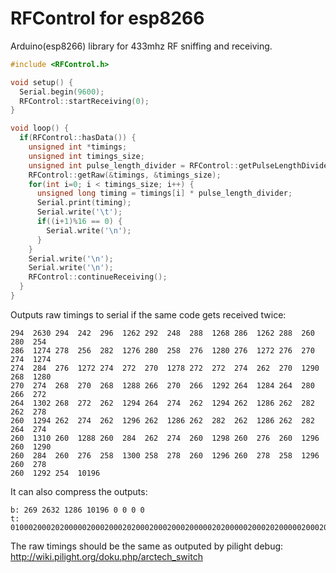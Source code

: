 RFControl for esp8266
==========

Arduino(esp8266) library for 433mhz RF sniffing and receiving.


```c++
#include <RFControl.h>

void setup() {
  Serial.begin(9600);
  RFControl::startReceiving(0);
}

void loop() {
  if(RFControl::hasData()) {
    unsigned int *timings;
    unsigned int timings_size;
    unsigned int pulse_length_divider = RFControl::getPulseLengthDivider();
    RFControl::getRaw(&timings, &timings_size);
    for(int i=0; i < timings_size; i++) {
      unsigned long timing = timings[i] * pulse_length_divider;
      Serial.print(timing);
      Serial.write('\t');
      if((i+1)%16 == 0) {
        Serial.write('\n');
      }
    }
    Serial.write('\n');
    Serial.write('\n');
    RFControl::continueReceiving();
  }
}
```

Outputs raw timings to serial if the same code gets received twice:

```
294  2630 294  242  296  1262 292  248  288  1268 286  1262 288  260  280  254  
286  1274 278  256  282  1276 280  258  276  1280 276  1272 276  270  274  1274 
274  284  276  1272 274  272  270  1278 272  272  274  262  270  1290 268  1280 
270  274  268  270  268  1288 266  270  266  1292 264  1284 264  280  266  272  
264  1302 268  272  262  1294 264  274  262  1294 262  1286 262  282  262  278  
260  1294 262  274  262  1296 262  1286 262  282  262  1286 262  282  264  274  
260  1310 260  1288 260  284  262  274  260  1298 260  276  260  1296 260  1290 
260  284  260  276  258  1300 258  278  260  1296 260  278  258  1296 260  278  
260  1292 254  10196     
```

It can also compress the outputs:

```
b: 269 2632 1286 10196 0 0 0 0 
t: 010002000202000002000200020200020002000200000202000002000202000002000200020200000200020200020000020200000200020200000200020002000203
```

The raw timings should be the same as outputed by pilight debug: http://wiki.pilight.org/doku.php/arctech_switch